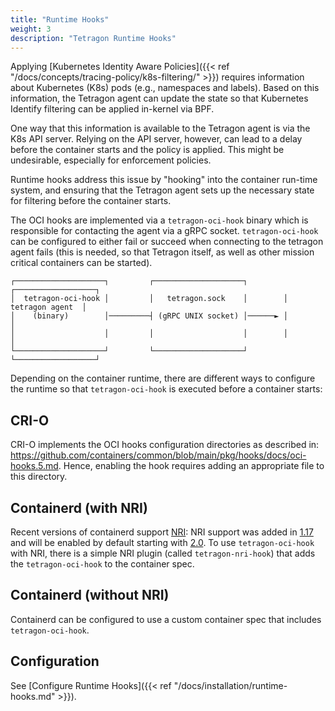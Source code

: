 ```yaml
---
title: "Runtime Hooks"
weight: 3
description: "Tetragon Runtime Hooks"
---
```


Applying
[Kubernetes Identity Aware Policies]({{< ref "/docs/concepts/tracing-policy/k8s-filtering/" >}})
requires information about Kubernetes (K8s) pods (e.g., namespaces and labels). Based on this
information, the Tetragon agent can update the state so that Kubernetes Identify filtering can be
applied in-kernel via BPF.

One way that this information is available to the Tetragon agent is via the K8s API server. Relying
on the API server, however, can lead to a delay before the container starts and the policy is
applied. This might be undesirable, especially for enforcement policies.

Runtime hooks address this issue by "hooking" into the container run-time system, and ensuring that
the Tetragon agent sets up the necessary state for filtering before the container starts.


The OCI hooks are implemented via a `tetragon-oci-hook` binary which is responsible for contacting
the agent via a gRPC socket. `tetragon-oci-hook` can be configured to either fail or succeed when
connecting to the tetragon agent fails (this is needed, so that Tetragon itself, as well as other
mission critical containers can be started).

```
┌────────────────────┐         ┌────────────────────┐        ┌──────────────────┐
│  tetragon-oci-hook │         │   tetragon.sock    │        │  tetragon agent  │
│    (binary)        │─────────┤ (gRPC UNIX socket) │──────► │                  │
│                    │         │                    │        │                  │
└────────────────────┘         └────────────────────┘        └──────────────────┘
```


Depending on the container runtime, there are different ways to configure the runtime so that
`tetragon-oci-hook` is executed before a container starts:

## CRI-O

CRI-O implements the OCI hooks configuration directories as described in:
https://github.com/containers/common/blob/main/pkg/hooks/docs/oci-hooks.5.md.
Hence, enabling the hook requires adding an appropriate file to this directory.

## Containerd (with NRI)

Recent versions of containerd support [NRI](https://github.com/containerd/nri): NRI support was
added in [1.17](https://github.com/containerd/containerd/releases/tag/v1.7.0) and will be enabled by
default starting with
[2.0](https://github.com/containerd/containerd/blob/main/docs/NRI.md#disabling-nri-support-in-containerd).
To use `tetragon-oci-hook` with NRI, there is a simple NRI plugin (called `tetragon-nri-hook`) that
adds the `tetragon-oci-hook` to the container spec.

## Containerd (without NRI)

Containerd can be configured to use a custom container spec that includes `tetragon-oci-hook`.

## Configuration

See [Configure Runtime Hooks]({{< ref "/docs/installation/runtime-hooks.md" >}}).
